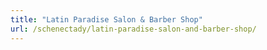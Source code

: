 ```yaml
---
title: "Latin Paradise Salon & Barber Shop"
url: /schenectady/latin-paradise-salon-and-barber-shop/
---
```

